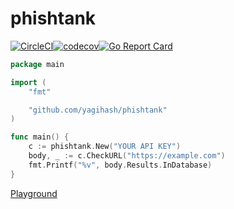 # phishtank
[![CircleCI](https://circleci.com/gh/yagihash/phishtank.svg?style=svg)](https://circleci.com/gh/yagihash/phishtank)[![codecov](https://codecov.io/gh/yagihash/phishtank/branch/master/graph/badge.svg)](https://codecov.io/gh/yagihash/phishtank)[![Go Report Card](https://goreportcard.com/badge/github.com/yagihash/phishtank)](https://goreportcard.com/report/github.com/yagihash/phishtank)

```go
package main

import (
	"fmt"

	"github.com/yagihash/phishtank"
)

func main() {
	c := phishtank.New("YOUR API KEY")
	body, _ := c.CheckURL("https://example.com")
	fmt.Printf("%v", body.Results.InDatabase)
}
```
[Playground](https://play.golang.org/p/z6JA3IP6fc9)
